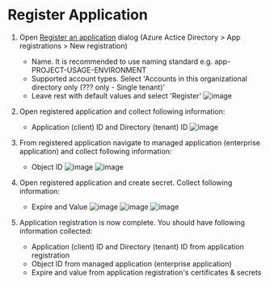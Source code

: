 # Register Application

1. Open [Register an application](https://portal.azure.com/#view/Microsoft_AAD_RegisteredApps/CreateApplicationBlade/quickStartType~/null/isMSAApp~/false) dialog (Azure Actice Directory > App registrations > New registration)
   - Name. It is recommended to use naming standard e.g. app-PROJECT-USAGE-ENVIRONMENT
   - Supported account types. Select 'Accounts in this organizational directory only (??? only - Single tenant)'
   - Leave rest with default values and select 'Register'
   ![image](https://user-images.githubusercontent.com/109618668/225613213-04707967-7557-4bb9-ba8b-cdfdf42868fd.png)

2. Open registered application and collect following information:
   - Application (client) ID and Directory (tenant) ID
   ![image](https://user-images.githubusercontent.com/109618668/225612462-b688254c-8fef-4f06-9845-d15504ac59bd.png)

3. From registered application navigate to managed application (enterprise application) and collect following information:
   - Object ID
   ![image](https://user-images.githubusercontent.com/109618668/225617999-a4fae278-b456-4b30-8baa-d9d503b61d95.png)
   ![image](https://user-images.githubusercontent.com/109618668/225614069-178e9f7b-8b59-4fc2-b3ec-0ac6d9558408.png)
   
4. Open registered application and create secret. Collect following information:
   - Expire and Value
   ![image](https://user-images.githubusercontent.com/109618668/225614771-05f64e18-2ae3-4f41-be15-d09180ba0e66.png)
   ![image](https://user-images.githubusercontent.com/109618668/225615087-6e5a8725-15e0-4925-a079-70ab360a2359.png)
   ![image](https://user-images.githubusercontent.com/109618668/225615428-5f6e8081-7edd-45de-8837-6ec8c70648d0.png)

5. Application registration is now complete. You should have following information collected:
   - Application (client) ID and Directory (tenant) ID from application registration
   - Object ID from managed application (enterprise application)
   - Expire and value from application registration's certificates & secrets

